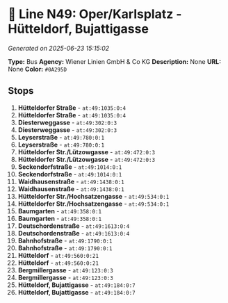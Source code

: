 # 🚌 Line N49: Oper/Karlsplatz - Hütteldorf, Bujattigasse

*Generated on 2025-06-23 15:15:02*

**Type:** Bus
**Agency:** Wiener Linien GmbH & Co KG
**Description:** None
**URL:** None
**Color:** `#0A295D`

## Stops

1. **Hütteldorfer Straße** - `at:49:1035:0:4`
2. **Hütteldorfer Straße** - `at:49:1035:0:4`
3. **Diesterweggasse** - `at:49:302:0:3`
4. **Diesterweggasse** - `at:49:302:0:3`
5. **Leyserstraße** - `at:49:780:0:1`
6. **Leyserstraße** - `at:49:780:0:1`
7. **Hütteldorfer Str./Lützowgasse** - `at:49:472:0:3`
8. **Hütteldorfer Str./Lützowgasse** - `at:49:472:0:3`
9. **Seckendorfstraße** - `at:49:1014:0:1`
10. **Seckendorfstraße** - `at:49:1014:0:1`
11. **Waidhausenstraße** - `at:49:1438:0:1`
12. **Waidhausenstraße** - `at:49:1438:0:1`
13. **Hütteldorfer Str./Hochsatzengasse** - `at:49:534:0:1`
14. **Hütteldorfer Str./Hochsatzengasse** - `at:49:534:0:1`
15. **Baumgarten** - `at:49:358:0:1`
16. **Baumgarten** - `at:49:358:0:1`
17. **Deutschordenstraße** - `at:49:1613:0:4`
18. **Deutschordenstraße** - `at:49:1613:0:4`
19. **Bahnhofstraße** - `at:49:1790:0:1`
20. **Bahnhofstraße** - `at:49:1790:0:1`
21. **Hütteldorf** - `at:49:560:0:21`
22. **Hütteldorf** - `at:49:560:0:21`
23. **Bergmillergasse** - `at:49:123:0:3`
24. **Bergmillergasse** - `at:49:123:0:3`
25. **Hütteldorf, Bujattigasse** - `at:49:184:0:7`
26. **Hütteldorf, Bujattigasse** - `at:49:184:0:7`